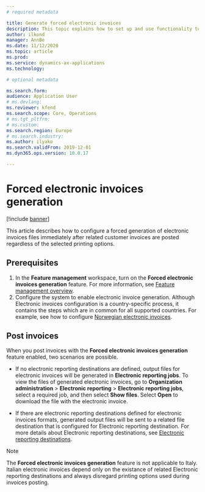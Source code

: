 ```yaml
---
# required metadata

title: Generate forced electronic invoices
description: This topic explains how to set up and use functionality to force generating electronic invoices.
author: ilkond
manager: AnnBe
ms.date: 11/12/2020
ms.topic: article
ms.prod: 
ms.service: dynamics-ax-applications
ms.technology: 

# optional metadata

ms.search.form: 
audience: Application User
# ms.devlang: 
ms.reviewer: kfend
ms.search.scope: Core, Operations
# ms.tgt_pltfrm: 
# ms.custom: 
ms.search.region: Europe
# ms.search.industry: 
ms.author: ilyako
ms.search.validFrom: 2019-12-01
ms.dyn365.ops.version: 10.0.17

---
```


# Forced electronic invoices generation

[!include [banner](../includes/banner.md)]

This article describes how to configure a forced generation of electronic invoices files immediately after related customer invoices are posted regardless of the selected printing options.

## Prerequisites

1. In the **Feature management** workspace, turn on the **Forced electronic invoices generation** feature. For more information, see [Feature management overview](../../fin-and-ops/get-started/feature-management/feature-management-overview.md).
2. Configure the system to enable electronic invoice generation. Although Electronic invoices configuration is a country-specific process, it contains the steps which are in common for all supported countries. For example, see how to configure [Norwegian electronic invoices](emea-nor-e-invoices.md).

## Post invoices
When you post invoices with the **Forced electronic invoices generation** feature enabled, two scenarios are possible.

- If no electronic reporting destinations are defined, output files for electronic invoices will be generated in **Electronic reporting jobs**. To view the files of generated electronic invoices, go to **Organization administration** \> **Electronic reporting** \> **Electronic reporting jobs**, select a required job, and then select **Show files**. Select **Open** to download the file with the electronic invoice.

- If there are electronic reporting destinations defined for electronic invoices formats,  generated output files will be sent to a related file destination that is configured for Electronic reporting destination.
For more details about Electronic reporting destinations, see [Electronic reporting destinations](../../fin-ops-core/dev-itpro/analytics/electronic-reporting-destinations.md).

> [!NOTE]
> The **Forced electronic invoices generation** feature is not applicable to Italy. Italian electronic invoices depend only on the existance of related Electronic reporting destinations and always disregard printing options used during invoices posting.

